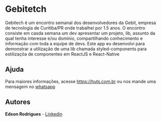 # Gebitetch
Gebitech é um encontro semanal dos desenvolvedores da Gebit, empresa de tecnologia de Curitiba/PR onde trabalhei por 1.5 anos. 
O encontro consiste em casda semana um dev apresentar um projeto, lib, assunto da qual tenha interesse e/ou domínio, compartilhando conhecimento e informação com toda a equipe de devs.
Este app eu desenvolvi para demonstrar a utilização de uma lib chamada styled-components para estilizaçõa de componentes em ReactJS e React-Native

## Ajuda

Para maiores informações, acesse <https://huts.com.br> ou nos mande uma mensagem no [whatsapp](https://api.whatsapp.com/send?phone=5548996713742)

## Autores
<b>Edson Rodrigues</b> - [Linkedin](https://www.linkedin.com/in/edinhorodrigues/)
